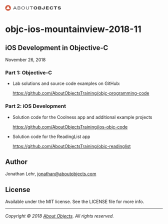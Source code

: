 <div>
<a href="https://www.aboutobjects.com"><img src="ao-logo.png" height=18 style="height: 18px;"/></a>
</div>

# objc-ios-mountainview-2018-11

## iOS Development in Objective-C

November 26, 2018


### Part 1: Objective-C

* Lab solutions and source code examples on GitHub: 
  
  https://github.com/AboutObjectsTraining/objc-programming-code

### Part 2: iOS Development

* Solution code for the Coolness app and additional example projects
  
  https://github.com/AboutObjectsTraining/ios-objc-code

* Solution code for the ReadingList app
  
  https://github.com/AboutObjectsTraining/objc-readinglist

## Author

Jonathan Lehr, jonathan@aboutobjects.com

## License

Available under the MIT license. See the LICENSE file for more info.

___

_Copyright &copy; 2018 [About Objects](https://www.aboutobjects.com). All rights reserved._

